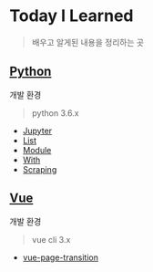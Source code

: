 # Today I Learned

> 배우고 알게된 내용을 정리하는 곳

## [Python](/Python)

개발 환경

> python 3.6.x

- [Jupyter](Python/jupyter.md)
- [List](Python/list.md)
- [Module](Python/Module.md)
- [With](Python/with.md)
- [Scraping](Python/Scraping.md)

## [Vue](/Vue)

개발 환경

> vue cli 3.x

- [vue-page-transition](/Vue/vue-page-transition.md)

